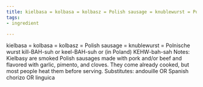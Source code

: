 ```yaml
---
title: kielbasa = kolbasa = kolbasz = Polish sausage = knublewurst = Polnische wurst
tags:
- ingredient

---
```

kielbasa = kolbasa = kolbasz = Polish sausage = knublewurst = Polnische wurst kill-BAH-suh or keel-BAH-suh or (in Poland) KEHW-bah-sah Notes: Kielbasy are smoked Polish sausages made with pork and/or beef and flavored with garlic, pimento, and cloves. They come already cooked, but most people heat them before serving. Substitutes: andouille OR Spanish chorizo OR linguica
